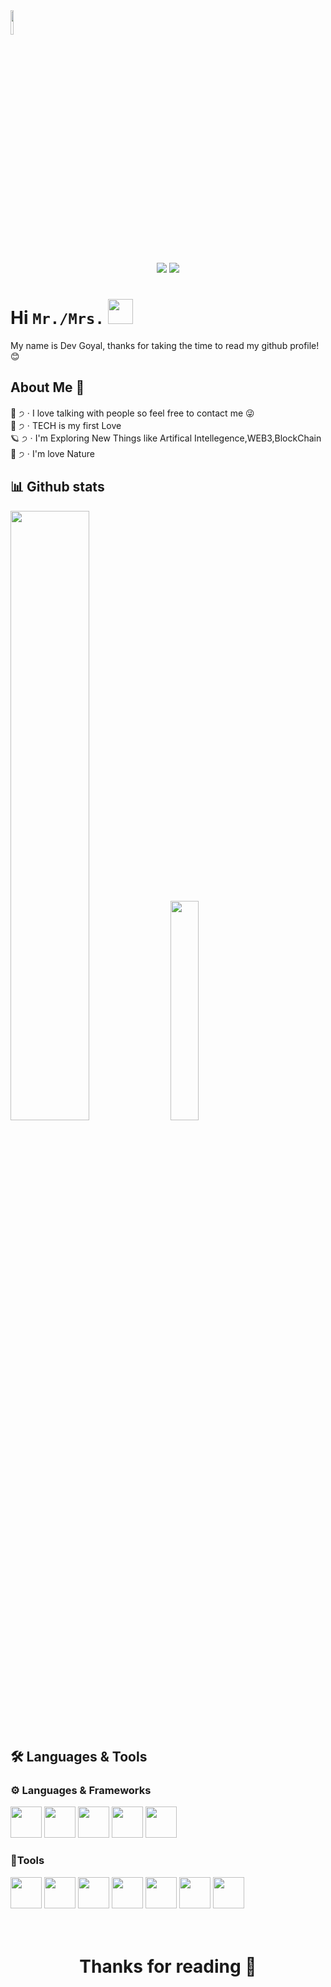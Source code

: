 <img src="https://i.imgur.com/PqoavY9.gif" width= "10%">



<p align="center">
    <a href="https://github.com/dgbkn"> <img src="https://img.shields.io/github/followers/dgbkn?label=Follow&logo=github&color=7289da&style=for-the-badge"></a>
    <a href="https://discord.com/"> <img src="https://dcbadge.vercel.app/api/shield/776368125040918538?theme=default-inverted"></a>
</p>



# Hi `Mr./Mrs.` <img src = "https://raw.githubusercontent.com/MartinHeinz/MartinHeinz/master/wave.gif" width="40">
My name is Dev Goyal, thanks for taking the time to read my github profile! 😊


## About Me 👒


💬 ੭ㆍI love talking with people so feel free to contact me 😜
<br>
🌸 ੭ㆍTECH is my first Love
<br>
🪐 ੭ㆍI'm Exploring New Things like Artifical Intellegence,WEB3,BlockChain
<br>
💫 ੭ㆍI'm love Nature
<br>

## 📊 Github stats
<img src="https://github-readme-stats.vercel.app/api?username=dgbkn&show_icons=true&theme=radical" width= "50%">
<img src="https://github-readme-stats.vercel.app/api/top-langs/?username=dgbkn&layout=compact" width= "30%">
<br>


## 🛠️ Languages & Tools
<!--browse icons: https://simpleicons.org/-->
<!--use icons: https://simpleicons.vercel.app/[icon name]/[color]-->
<!--get hex easily: https://github.com/simple-icons/simple-icons/blob/develop/_data/simple-icons.json-->

### ⚙️ Languages & Frameworks
<span>
    <img src="https://simpleicons.vercel.app/python/3776AB" width="50px" >
    <img src="https://simpleicons.vercel.app/nodedotjs/339933" width="50px" >
    <img src="https://simpleicons.vercel.app/javascript/F7DF1E" width="50px" >
    <img src="https://simpleicons.vercel.app/css3/1572B6" width="50px" >
    <img src="https://simpleicons.vercel.app/html5/E34F26" width="50px" >
</span>

<br>

### 🔨Tools
<span>
    <img src="https://simpleicons.vercel.app/adobe/FF0000" width="50px" >
    <img src="https://simpleicons.vercel.app/blender/F5792A" width="50px" >
    <img src="https://simpleicons.vercel.app/jetbrains/000000" width="50px" >
    <img src="https://simpleicons.vercel.app/visualstudiocode/007ACC" width="50px" >
    <img src="https://simpleicons.vercel.app/git/F05032" width="50px" >
    <img src="https://simpleicons.vercel.app/github/00000#gh-dark-mode-only" width="50px" >
    <img src="https://simpleicons.vercel.app/docker/2496ED" width="50px" >
</span>

<br>
<br>
<br>

<h1 align="center">Thanks for reading 💖</h1>
